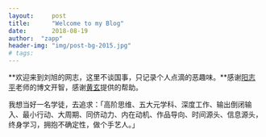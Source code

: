 ```yaml
---
layout:     post
title:      "Welcome to my Blog"
date:       2018-08-19
author:  "zapp"
header-img: "img/post-bg-2015.jpg"
# tags:
---
```


**欢迎来到刘旭的网志，这里不谈国事，只记录个人点滴的恶趣味。**感谢[阳志平](https://www.yangzhiping.com/)老师的博文开智，感谢[黄玄](https://huangxuan.me/)提供的帮助。

我想当好一名学徒，去追求：「高阶思维、五大元学科、深度工作、输出倒闭输入、最小行动、大周期、同侪动力、内在动机、作品导向、时间源头、信息源头，终身学习，拥抱不确定性，做个手艺人。」